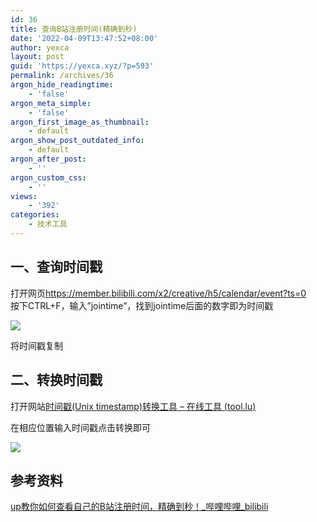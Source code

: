 ```yaml
---
id: 36
title: 查询B站注册时间(精确到秒)
date: '2022-04-09T13:47:52+08:00'
author: yexca
layout: post
guid: 'https://yexca.xyz/?p=593'
permalink: /archives/36
argon_hide_readingtime:
    - 'false'
argon_meta_simple:
    - 'false'
argon_first_image_as_thumbnail:
    - default
argon_show_post_outdated_info:
    - default
argon_after_post:
    - ''
argon_custom_css:
    - ''
views:
    - '392'
categories:
    - 技术工具
---
```


## 一、查询时间戳

打开网页<https://member.bilibili.com/x2/creative/h5/calendar/event?ts=0>  
按下CTRL+F，输入”jointime”，找到jointime后面的数字即为时间戳

![](https://cdn.staticaly.com/gh/yexca/image_hosting@master/2022/04-B站注册时间/jointime.2nnsmeqoq2a0.webp)

将时间戳复制

## 二、转换时间戳

打开网站[时间戳(Unix timestamp)转换工具 – 在线工具 (tool.lu)](https://tool.lu/timestamp/)

在相应位置输入时间戳点击转换即可

![](https://cdn.staticaly.com/gh/yexca/image_hosting@master/2022/04-B站注册时间/时间戳转换.w9edotfdjhc.webp)

## 参考资料

[up教你如何查看自己的B站注册时间，精确到秒！\_哔哩哔哩\_bilibili](https://www.bilibili.com/video/BV1it411u7D6)
